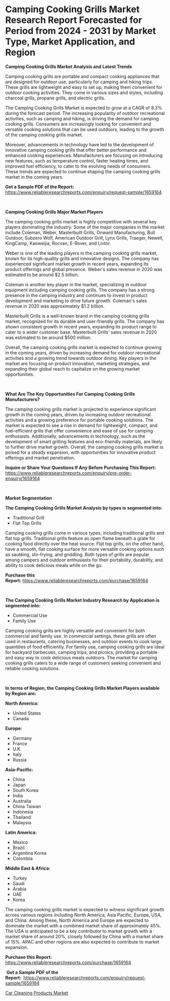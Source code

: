 <p><h1>Camping Cooking Grills Market Research Report Forecasted for Period from 2024 -  2031 by Market Type, Market Application, and Region</h1></p><p><strong>Camping Cooking Grills Market Analysis and Latest Trends</strong></p>
<p><p>Camping cooking grills are portable and compact cooking appliances that are designed for outdoor use, particularly for camping and hiking trips. These grills are lightweight and easy to set up, making them convenient for outdoor cooking activities. They come in various sizes and styles, including charcoal grills, propane grills, and electric grills.</p><p>The Camping Cooking Grills Market is expected to grow at a CAGR of 8.3% during the forecast period. The increasing popularity of outdoor recreational activities, such as camping and hiking, is driving the demand for camping cooking grills. Consumers are increasingly looking for convenient and versatile cooking solutions that can be used outdoors, leading to the growth of the camping cooking grills market.</p><p>Moreover, advancements in technology have led to the development of innovative camping cooking grills that offer better performance and enhanced cooking experiences. Manufacturers are focusing on introducing new features, such as temperature control, faster heating times, and improved fuel efficiency, to cater to the evolving needs of consumers. These trends are expected to continue shaping the camping cooking grills market in the coming years.</p></p>
<p><strong>Get a Sample PDF of the Report:&nbsp;</strong> <a href="https://www.reliableresearchreports.com/enquiry/request-sample/1659164">https://www.reliableresearchreports.com/enquiry/request-sample/1659164</a></p>
<p>&nbsp;</p>
<p><strong>Camping Cooking Grills Major Market Players</strong></p>
<p><p>The camping cooking grills market is highly competitive with several key players dominating the industry. Some of the major companies in the market include Coleman, Weber, Masterbuilt Grills, Onward Manufacturing, Bull Outdoor, Subzero Wolf, American Outdoor Grill, Lynx Grills, Traeger, Newell, KingCamp, Kaoweijia, Rocvan, E-Rover, and Livtor.</p><p>Weber is one of the leading players in the camping cooking grills market, known for its high-quality grills and innovative designs. The company has experienced significant market growth in recent years, expanding its product offerings and global presence. Weber's sales revenue in 2020 was estimated to be around $2.5 billion.</p><p>Coleman is another key player in the market, specializing in outdoor equipment including camping cooking grills. The company has a strong presence in the camping industry and continues to invest in product development and marketing to drive future growth. Coleman's sales revenue in 2020 was approximately $1.2 billion.</p><p>Masterbuilt Grills is a well-known brand in the camping cooking grills market, recognized for its durable and user-friendly grills. The company has shown consistent growth in recent years, expanding its product range to cater to a wider customer base. Masterbuilt Grills' sales revenue in 2020 was estimated to be around $500 million.</p><p>Overall, the camping cooking grills market is expected to continue growing in the coming years, driven by increasing demand for outdoor recreational activities and a growing trend towards outdoor dining. Key players in the market are focusing on product innovation, marketing strategies, and expanding their global reach to capitalize on the growing market opportunities.</p></p>
<p>&nbsp;</p>
<p><strong>What Are The Key Opportunities For Camping Cooking Grills Manufacturers?</strong></p>
<p><p>The camping cooking grills market is projected to experience significant growth in the coming years, driven by increasing outdoor recreational activities and a growing preference for portable cooking solutions. The market is expected to see a rise in demand for lightweight, compact, and fuel-efficient grills that offer convenience and ease of use for camping enthusiasts. Additionally, advancements in technology, such as the development of smart grilling features and eco-friendly materials, are likely to further drive market growth. Overall, the camping cooking grills market is poised for a steady expansion, with opportunities for innovative product offerings and market penetration.</p></p>
<p><strong>Inquire or Share Your Questions If Any Before Purchasing This Report:</strong> <a href="https://www.reliableresearchreports.com/enquiry/pre-order-enquiry/1659164">https://www.reliableresearchreports.com/enquiry/pre-order-enquiry/1659164</a></p>
<p>&nbsp;</p>
<p><strong>Market Segmentation</strong></p>
<p><strong>The Camping Cooking Grills Market Analysis by types is segmented into:</strong></p>
<p><ul><li>Traditional Grill</li><li>Flat Top Grills</li></ul></p>
<p><p>Camping cooking grills come in various types, including traditional grills and flat top grills. Traditional grills feature an open flame beneath a grate for cooking food directly over the heat source. Flat top grills, on the other hand, have a smooth, flat cooking surface for more versatile cooking options such as sautéing, stir-frying, and griddling. Both types of grills are popular among campers and outdoor enthusiasts for their portability, durability, and ability to cook delicious meals while on the go.</p></p>
<p><strong>Purchase this Report:&nbsp;</strong><a href="https://www.reliableresearchreports.com/purchase/1659164">https://www.reliableresearchreports.com/purchase/1659164</a></p>
<p>&nbsp;</p>
<p><strong>The Camping Cooking Grills Market Industry Research by Application is segmented into:</strong></p>
<p><ul><li>Commercial Use</li><li>Family Use</li></ul></p>
<p><p>Camping cooking grills are highly versatile and convenient for both commercial and family use. In commercial settings, these grills are often used in restaurants, catering businesses, and outdoor events to cook large quantities of food efficiently. For family use, camping cooking grills are ideal for backyard barbecues, camping trips, and picnics, providing a portable and easy way to cook delicious meals outdoors. The market for camping cooking grills caters to a wide range of customers seeking convenient and reliable cooking solutions.</p></p>
<p>&nbsp;</p>
<p><strong>In terms of Region, the Camping Cooking Grills Market Players available by Region are:</strong></p>
<p>
    <p> <strong> North America: </strong>
        <ul>
            <li>United States</li>
            <li>Canada</li>
        </ul>
        </p> 
    <p> <strong> Europe: </strong>
        <ul>
            <li>Germany</li>
            <li>France</li>
            <li>U.K.</li>
            <li>Italy</li>
            <li>Russia</li>
        </ul>
        </p> 
    <p> <strong> Asia-Pacific: </strong>
        <ul>
            <li>China</li>
            <li>Japan</li>
            <li>South Korea</li>
            <li>India</li>
            <li>Australia</li>
            <li>China Taiwan</li>
            <li>Indonesia</li>
            <li>Thailand</li>
            <li>Malaysia</li>
        </ul>
        </p> 
    <p> <strong> Latin America: </strong>
        <ul>
            <li>Mexico</li>
            <li>Brazil</li>
            <li>Argentina Korea</li>
            <li>Colombia</li>
        </ul>
        </p> 
    <p> <strong> Middle East & Africa: </strong>
        <ul>
            <li>Turkey</li>
            <li>Saudi</li>
            <li>Arabia</li>
            <li>UAE</li>
            <li>Korea</li>
        </ul>
    </p>
    </p>
<p><p>The camping cooking grills market is expected to witness significant growth across various regions including North America, Asia Pacific, Europe, USA, and China. Among these, North America and Europe are expected to dominate the market with a combined market share of approximately 45%. The USA is anticipated to be a key contributor to market growth with a market share of around 20%, closely followed by China with a market share of 15%. APAC and other regions are also expected to contribute to market expansion.</p></p>
<p><strong>Purchase this Report: </strong><a href="https://www.reliableresearchreports.com/purchase/1659164">https://www.reliableresearchreports.com/purchase/1659164</a></p>
<p>&nbsp;<strong>Get a Sample PDF of the Report:&nbsp;&nbsp;</strong><a href="https://www.reliableresearchreports.com/enquiry/request-sample/1659164">https://www.reliableresearchreports.com/enquiry/request-sample/1659164</a></p>
<p><strong></strong></p>
<p><p><a href="https://full-wildebeest-80b.notion.site/Car-Cleaning-Products-Market-Research-Report-Forecasted-for-Period-from-2024-2031-by-Market-Type--fcc3b38ebee54d7bb2c5378eff1327e3">Car Cleaning Products Market</a></p></p>